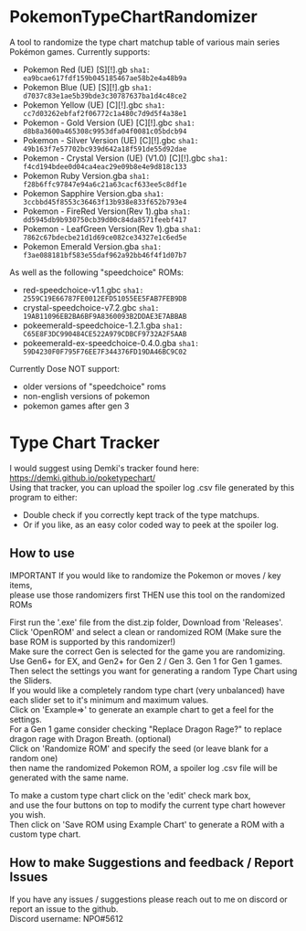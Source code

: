 # PokemonTypeChartRandomizer
A tool to randomize the type chart matchup table of various main series Pokémon games.
Currently supports:
- Pokemon Red (UE) [S][!].gb `sha1: ea9bcae617fdf159b045185467ae58b2e4a48b9a`
- Pokemon Blue (UE) [S][!].gb `sha1: d7037c83e1ae5b39bde3c30787637ba1d4c48ce2`
- Pokemon Yellow (UE) [C][!].gbc `sha1: cc7d03262ebfaf2f06772c1a480c7d9d5f4a38e1`
- Pokemon - Gold Version (UE) [C][!].gbc `sha1: d8b8a3600a465308c9953dfa04f0081c05bdcb94`
- Pokemon - Silver Version (UE) [C][!].gbc `sha1: 49b163f7e57702bc939d642a18f591de55d92dae`
- Pokemon - Crystal Version (UE) (V1.0) [C][!].gbc `sha1: f4cd194bdee0d04ca4eac29e09b8e4e9d818c133`
- Pokemon Ruby Version.gba `sha1: f28b6ffc97847e94a6c21a63cacf633ee5c8df1e`
- Pokemon Sapphire Version.gba `sha1: 3ccbbd45f8553c36463f13b938e833f652b793e4`
- Pokemon - FireRed Version(Rev 1).gba `sha1: dd5945db9b930750cb39d00c84da8571feebf417`
- Pokemon - LeafGreen Version(Rev 1).gba `sha1: 7862c67bdecbe21d1d69ce082ce34327e1c6ed5e`
- Pokemon Emerald Version.gba `sha1: f3ae088181bf583e55daf962a92bb46f4f1d07b7`  

As well as the following "speedchoice" ROMs:
- red-speedchoice-v1.1.gbc `sha1: 2559C19E66787FE0012EFD51055EE5FAB7FEB9DB`
- crystal-speedchoice-v7.2.gbc `sha1: 19AB11096EB2BA6BF9A8360093B2DDAE3E7ABBAB`
- pokeemerald-speedchoice-1.2.1.gba `sha1: C65E8F3DC990484CE522A979CDBCF9732A2F5AAB`
- pokeemerald-ex-speedchoice-0.4.0.gba `sha1: 59D4230F0F795F76EE7F344376FD19DA46BC9C02`

Currently Dose NOT support:
- older versions of "speedchoice" roms
- non-english versions of pokemon
- pokemon games after gen 3

# Type Chart Tracker
I would suggest using Demki's tracker found here: https://demki.github.io/poketypechart/  
Using that tracker, you can upload the spoiler log .csv file generated by this program to either:
 - Double check if you correctly kept track of the type matchups.
 - Or if you like, as an easy color coded way to peek at the spoiler log.

## How to use

IMPORTANT If you would like to randomize the Pokemon or moves / key items,  
please use those randomizers first THEN use this tool on the randomized ROMs

First run the '.exe' file from the dist.zip folder, Download from 'Releases'.  
Click 'OpenROM' and select a clean or randomized ROM (Make sure the base ROM is supported by this randomizer!)  
Make sure the correct Gen is selected for the game you are randomizing.  
Use Gen6+ for EX, and Gen2+ for Gen 2 / Gen 3. Gen 1 for Gen 1 games.  
Then select the settings you want for generating a random Type Chart using the Sliders.  
If you would like a completely random type chart (very unbalanced) have each slider set to it's minimum and maximum values.  
Click on 'Example=>' to generate an example chart to get a feel for the settings.  
For a Gen 1 game consider checking "Replace Dragon Rage?" to replace dragon rage with Dragon Breath. (optional)         
Click on 'Randomize ROM' and specify the seed (or leave blank for a random one)  
then name the randomized Pokemon ROM, a spoiler log .csv file will be generated with the same name.

To make a custom type chart click on the 'edit' check mark box,  
and use the four buttons on top to modify the current type chart however you wish.  
Then click on 'Save ROM using Example Chart' to generate a ROM with a custom type chart.  

## How to make Suggestions and feedback / Report Issues
If you have any issues / suggestions please reach out to me on discord or report an issue to the github.  
Discord username: NPO#5612
